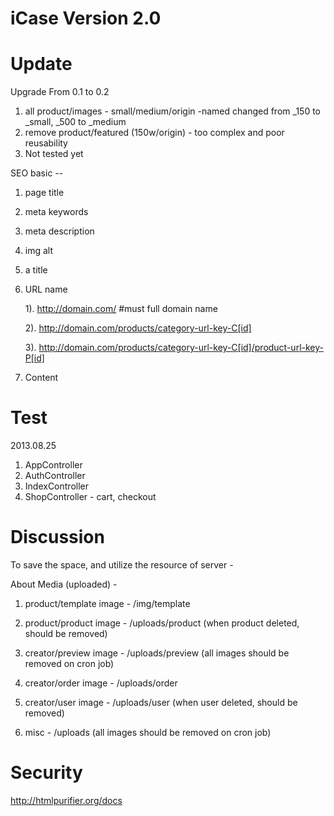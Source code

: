 iCase Version 2.0
==================


Update
========


Upgrade From 0.1 to 0.2

1. all product/images - small/medium/origin -named changed from _150 to _small, _500 to _medium
2. remove product/featured (150w/origin) - too complex and poor reusability
3. Not tested yet




SEO basic --

1. page title
2. meta keywords
3. meta description
4. img alt
5. a title
6. URL name 

    1). http://domain.com/ #must full domain name

    2). http://domain.com/products/category-url-key-C[id]

    3). http://domain.com/products/category-url-key-C[id]/product-url-key-P[id]

7. Content

Test
========

2013.08.25

1. AppController
2. AuthController
3. IndexController
4. ShopController - cart, checkout

Discussion
=============

To save the space, and utilize the resource of server - 

About Media (uploaded) - 

1. product/template image - /img/template
2. product/product image - /uploads/product (when product deleted, should be removed)

3. creator/preview image - /uploads/preview (all images should be removed on cron job)
4. creator/order image - /uploads/order
5. creator/user image - /uploads/user (when user deleted, should be removed)

6. misc - /uploads (all images should be removed on cron job)

Security
============
http://htmlpurifier.org/docs


